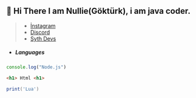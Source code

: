  ## 🌙 Hi There I am Nullie(Göktürk), i am java coder.
   > * [İnstagram](https://www.instagram.com/gokturk.topal18/)
   > * [Discord](https://discord.com/users/725682491658207304)
   > * [Syth Devs]()

-  ##### Languages

```js
console.log("Node.js")
```
```html
<h1> Html <h1>
```
```lua
print('Lua')
```



